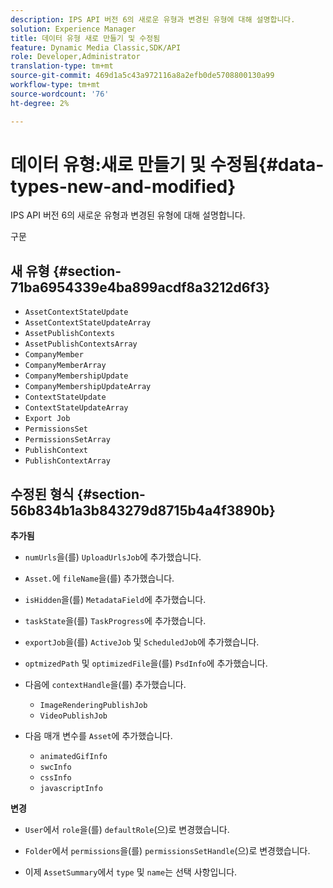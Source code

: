 ```yaml
---
description: IPS API 버전 6의 새로운 유형과 변경된 유형에 대해 설명합니다.
solution: Experience Manager
title: 데이터 유형 새로 만들기 및 수정됨
feature: Dynamic Media Classic,SDK/API
role: Developer,Administrator
translation-type: tm+mt
source-git-commit: 469d1a5c43a972116a8a2efb0de5708800130a99
workflow-type: tm+mt
source-wordcount: '76'
ht-degree: 2%

---
```



# 데이터 유형:새로 만들기 및 수정됨{#data-types-new-and-modified}

IPS API 버전 6의 새로운 유형과 변경된 유형에 대해 설명합니다.

구문

## 새 유형 {#section-71ba6954339e4ba899acdf8a3212d6f3}

* `AssetContextStateUpdate`
* `AssetContextStateUpdateArray`
* `AssetPublishContexts`
* `AssetPublishContextsArray`
* `CompanyMember`
* `CompanyMemberArray`
* `CompanyMembershipUpdate`
* `CompanyMembershipUpdateArray`
* `ContextStateUpdate`
* `ContextStateUpdateArray`
* `Export Job`
* `PermissionsSet`
* `PermissionsSetArray`
* `PublishContext`
* `PublishContextArray`

## 수정된 형식 {#section-56b834b1a3b843279d8715b4a4f3890b}

**추가됨**

* `numUrls`을(를) `UploadUrlsJob`에 추가했습니다.

* `Asset.`에 `fileName`을(를) 추가했습니다.

* `isHidden`을(를) `MetadataField`에 추가했습니다.

* `taskState`을(를) `TaskProgress`에 추가했습니다.

* `exportJob`을(를) `ActiveJob` 및 `ScheduledJob`에 추가했습니다.

* `optmizedPath` 및 `optimizedFile`을(를) `PsdInfo`에 추가했습니다.

* 다음에 `contextHandle`을(를) 추가했습니다.

   * `ImageRenderingPublishJob`
   * `VideoPublishJob`

* 다음 매개 변수를 `Asset`에 추가했습니다.

   * `animatedGifInfo`
   * `swcInfo`
   * `cssInfo`
   * `javascriptInfo`

**변경**

* `User`에서 `role`을(를) `defaultRole`(으)로 변경했습니다.

* `Folder`에서 `permissions`을(를) `permissionsSetHandle`(으)로 변경했습니다.

* 이제 `AssetSummary`에서 `type` 및 `name`는 선택 사항입니다.

